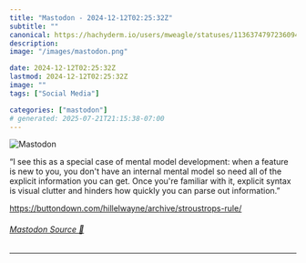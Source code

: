 ```yaml
---
title: "Mastodon - 2024-12-12T02:25:32Z"
subtitle: ""
canonical: https://hachyderm.io/users/mweagle/statuses/113637479723609413
description:
image: "/images/mastodon.png"

date: 2024-12-12T02:25:32Z
lastmod: 2024-12-12T02:25:32Z
image: ""
tags: ["Social Media"]

categories: ["mastodon"]
# generated: 2025-07-21T21:15:38-07:00
---
```

![Mastodon](/images/mastodon.png)

<p>“I see this as a special case of mental model development: when a feature is new to you, you don&#39;t have an internal mental model so need all of the explicit information you can get. Once you&#39;re familiar with it, explicit syntax is visual clutter and hinders how quickly you can parse out information.”</p><p><a href="https://buttondown.com/hillelwayne/archive/stroustrops-rule/" target="_blank" rel="nofollow noopener noreferrer" translate="no"><span class="invisible">https://</span><span class="ellipsis">buttondown.com/hillelwayne/arc</span><span class="invisible">hive/stroustrops-rule/</span></a></p>


###### [Mastodon Source 🐘](https://hachyderm.io/@mweagle/113637479723609413)

___
